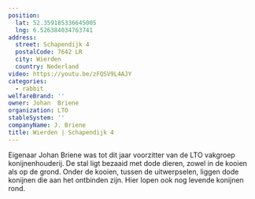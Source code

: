 ```yaml
---
position:
  lat: 52.359185336645005
  lng: 6.526384034763741
address:
  street: Schapendijk 4
  postalCode: 7642 LR
  city: Wierden
  country: Nederland
video: https://youtu.be/zFQSV9L4AJY
categories:
  - rabbit
welfareBrand: ''
owner: Johan  Briene
organization: LTO
stableSystem: ''
companyName: J. Briene
title: Wierden | Schapendijk 4
---
```


Eigenaar Johan Briene was tot dit jaar voorzitter van de LTO vakgroep konijnenhouderij. De stal ligt bezaaid met dode dieren, zowel in de kooien als op de grond. Onder de kooien, tussen de uitwerpselen, liggen dode konijnen die aan het ontbinden zijn. Hier lopen ook nog levende konijnen rond.
